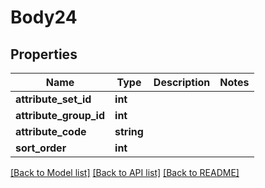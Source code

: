 # Body24

## Properties
Name | Type | Description | Notes
------------ | ------------- | ------------- | -------------
**attribute_set_id** | **int** |  | 
**attribute_group_id** | **int** |  | 
**attribute_code** | **string** |  | 
**sort_order** | **int** |  | 

[[Back to Model list]](../README.md#documentation-for-models) [[Back to API list]](../README.md#documentation-for-api-endpoints) [[Back to README]](../README.md)


